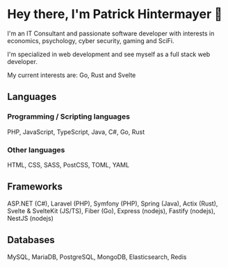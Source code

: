 # Hey there, I'm Patrick Hintermayer 👋

I'm an IT Consultant and passionate software developer with interests in economics, psychology, cyber security, gaming and SciFi.

I'm specialized in web development and see myself as a full stack web developer.

My current interests are: Go, Rust and Svelte

## Languages
### Programming / Scripting languages
PHP, JavaScript, TypeScript, Java, C#, Go, Rust

### Other languages
HTML, CSS, SASS, PostCSS, TOML, YAML

## Frameworks
ASP.NET (C#), Laravel (PHP), Symfony (PHP), Spring (Java), Actix (Rust), Svelte & SvelteKit (JS/TS), Fiber (Go), Express (nodejs), Fastify (nodejs), NestJS (nodejs)

## Databases
MySQL, MariaDB, PostgreSQL, MongoDB, Elasticsearch, Redis
